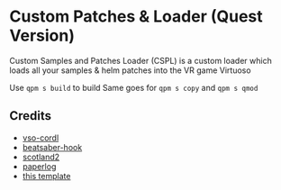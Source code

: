 # Custom Patches & Loader (Quest Version)

Custom Samples and Patches Loader (CSPL) is a custom loader which loads all your samples & helm patches into the VR game Virtuoso

Use `qpm s build` to build
Same goes for `qpm s copy` and `qpm s qmod`

## Credits

* [vso-cordl](https://github.com/v0idp/vso-cordl)
* [beatsaber-hook](https://github.com/sc2ad/beatsaber-hook)
* [scotland2](https://github.com/sc2ad/scotland2)
* [paperlog](https://github.com/Fernthedev/paperlog/)
* [this template](https://github.com/Lauriethefish/quest-mod-template)
